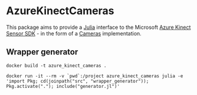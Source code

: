 # AzureKinectCameras

This package aims to provide a [Julia](https://julialang.org) interface to the Microsoft [Azure Kinect Sensor SDK](https://github.com/Microsoft/Azure-Kinect-Sensor-SDK) - in the form of a [Cameras](https://github.com/IHPSystems/Cameras.jl) implementation.

## Wrapper generator

```
docker build -t azure_kinect_cameras .

docker run -it --rm -v `pwd`:/project azure_kinect_cameras julia -e 'import Pkg; cd(joinpath("src", "wrapper_generator")); Pkg.activate("."); include("generator.jl")'
```
